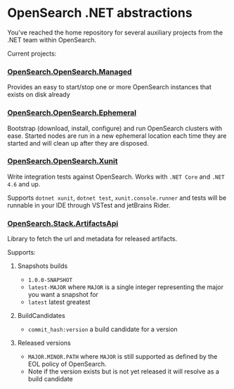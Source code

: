 # OpenSearch .NET abstractions

You've reached the home repository for several auxiliary projects from the .NET team within OpenSearch.

Current projects:

### [OpenSearch.OpenSearch.Managed](src/OpenSearch.OpenSearch.Managed/README.md)

Provides an easy to start/stop one or more OpenSearch instances that exists on disk already
 
### [OpenSearch.OpenSearch.Ephemeral](src/OpenSearch.OpenSearch.Ephemeral/README.md)
 
Bootstrap (download, install, configure) and run OpenSearch clusters with ease.
Started nodes are run in a new ephemeral location each time they are started and will clean up after they 
are disposed.
 
### [OpenSearch.OpenSearch.Xunit](src/OpenSearch.OpenSearch.Xunit/README.md)

Write integration tests against OpenSearch.
Works with `.NET Core` and `.NET 4.6` and up.

Supports `dotnet xunit`, `dotnet test`, `xunit.console.runner` and tests will be runnable in your IDE through VSTest and jetBrains Rider.

### [OpenSearch.Stack.ArtifactsApi](src/OpenSearch.Stack.ArtifactsApi/README.md)

Library to fetch the url and metadata for released artifacts.

Supports:

1. Snapshots builds
    * `1.0.0-SNAPSHOT`
    * `latest-MAJOR` where `MAJOR` is a single integer representing the major you want a snapshot for
    * `latest` latest greatest 

2. BuildCandidates
    * `commit_hash:version` a build candidate for a version

3. Released versions
    * `MAJOR.MINOR.PATH` where `MAJOR` is still supported as defined by the EOL policy of OpenSearch.
    * Note if the version exists but is not yet released it will resolve as a build candidate
    

